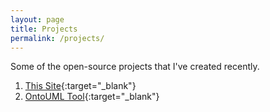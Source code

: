 ```yaml
---
layout: page
title: Projects
permalink: /projects/
---
```


Some of the open-source projects that I've created recently.

1. [This Site](https://github.com/LucasBassetti/lucasbassetti.github.io){:target="_blank"}
2. [OntoUML Tool](https://github.com/LucasBassetti/ontouml-web){:target="_blank"}
